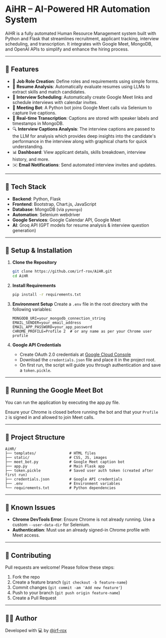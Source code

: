 # AiHR – AI-Powered HR Automation System

AiHR is a fully automated Human Resource Management system built with Python and Flask that streamlines recruitment, applicant tracking, interview scheduling, and transcription. It integrates with Google Meet, MongoDB, and OpenAI APIs to simplify and enhance the hiring process.

---

## 🚀 Features

- 💼 **Job Role Creation**: Define roles and requirements using simple forms.
- 📄 **Resume Analysis**: Automatically evaluate resumes using LLMs to extract skills and match candidates.
- 📆 **Interview Scheduling**: Automatically create Google Meet links and schedule interviews with calendar invites.
- 🤖 **Meeting Bot**: A Python bot joins Google Meet calls via Selenium to capture live captions.
- 📝 **Real-time Transcription**: Captions are stored with speaker labels and timestamps in MongoDB.
- 🔍 **Interview Captions Analysis**: The interview captions are passed to the LLM for analysis which provides deep insights into the candidate's performance in the interview along with graphical charts for quick understanding.
- 📊 **Dashboard**: View applicant details, skills breakdown, interview history, and more.
- ✉️ **Email Notifications**: Send automated interview invites and updates.

---

## 🧠 Tech Stack

- **Backend**: Python, Flask
- **Frontend**: Bootstrap, Chart.js, JavaScript
- **Database**: MongoDB (via `pymongo`)
- **Automation**: Selenium webdriver
- **Google Services**: Google Calendar API, Google Meet
- **AI**: Groq API (GPT models for resume analysis & interview question generation)

---

## 🔧 Setup & Installation

1. **Clone the Repository**
   ```bash
   git clone https://github.com/irf-rox/AiHR.git
   cd AiHR


2. **Install Requirements**

   ```bash
   pip install -r requirements.txt

3. **Environment Setup**
   Create a `.env` file in the root directory with the following variables:

   ```
   MONGODB_URI=your_mongodb_connection_string
   EMAIL_SENDER=your_email_address
   EMAIL_APP_PASSWORD=your_app_password
   CHROME_PROFILE=Profile 2  # or any name as per your Chrome user profile
   ```

4. **Google API Credentials**

   * Create OAuth 2.0 credentials at [Google Cloud Console](https://console.cloud.google.com/)
   * Download the `credentials.json` file and place it in the project root.
   * On first run, the script will guide you through authentication and save a `token.pickle`.

---

## 🧪 Running the Google Meet Bot

You can run the application by executing the app.py file.

Ensure your Chrome is closed before running the bot and that your `Profile 2` is signed in and allowed to join Meet calls.

---

## 📁 Project Structure

```
AiHR/
├── templates/               # HTML files
├── static/                  # CSS, JS, images
├── meet_bot.py              # Google Meet caption bot
├── app.py                   # Main Flask app
├── token.pickle             # Saved user auth token (created after first run)
├── credentials.json         # Google API credentials
├── .env                     # Environment variables
└── requirements.txt         # Python dependencies
```

---

## 📌 Known Issues

* **Chrome DevTools Error**: Ensure Chrome is not already running. Use a custom `--user-data-dir` for Selenium.
* **Authentication**: Must use an already signed-in Chrome profile with Meet access.

---

## 🤝 Contributing

Pull requests are welcome! Please follow these steps:

1. Fork the repo
2. Create a feature branch (`git checkout -b feature-name`)
3. Commit changes (`git commit -am 'Add new feature'`)
4. Push to your branch (`git push origin feature-name`)
5. Create a Pull Request

---

## 👨‍💻 Author

Developed with 💻 by [@irf-rox](https://github.com/irf-rox)
